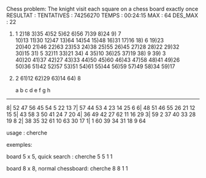 Chess problem: The knight visit each square on a chess board exactly once
RESULTAT   :
TENTATIVES : 74256270 TEMPS : 00:24:15
MAX        : 64
DES_MAX    : 22

 1) 1   2)18   3)35   4)52   5)62   6)56   7)39   8)24   9) 7  
10)13  11)30  12)47  13)64  14)54  15)48  16)31  17)16  18) 6  19)23  
20)40  21)46  22)63  23)53  24)38  25)55  26)45  27)28  28)22  29)32  
30)15  31) 5  32)11  33)21  34) 4  35)10  36)25  37)19  38) 9  39) 3  
40)20  41)37  42)27  43)33  44)50  45)60  46)43  47)58  48)41  49)26  
50)36  51)42  52)57  53)51  54)61  55)44  56)59  57)49  58)34  59)17  
60) 2  61)12  62)29  63)14  64) 8  

     a  b  c  d  e  f  g  h  
   ________________________
 8| 52 47 56 45 54  5 22 13 
 7| 57 44 53  4 23 14 25  6 
 6| 48 51 46 55 26 21 12 15 
 5| 43 58  3 50 41 24  7 20 
 4| 36 49 42 27 62 11 16 29 
 3| 59  2 37 40 33 28 19  8 
 2| 38 35 32 61 10 63 30 17 
 1|  1 60 39 34 31 18  9 64 

usage :
cherche <row-number> <column-number> <start-row> <start-column>

exemples:

board 5 x 5, quick search : 
cherche 5 5 1 1

board 8 x 8, normal chessboard:
cherche 8 8 1 1
